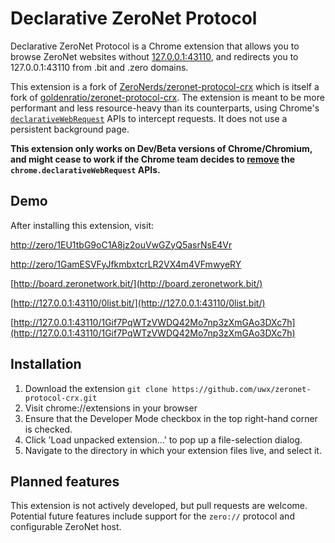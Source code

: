 # Declarative ZeroNet Protocol

Declarative ZeroNet Protocol is a Chrome extension that allows you to browse ZeroNet websites without [127.0.0.1:43110](http://127.0.0.1:43110), and redirects you to 127.0.0.1:43110 from .bit and .zero domains.

This extension is a fork of [ZeroNerds/zeronet-protocol-crx](https://github.com/ZeroNerds/zeronet-protocol-crx) which is itself a fork of [goldenratio/zeronet-protocol-crx](https://github.com/goldenratio/zeronet-protocol-crx).
The extension is meant to be more performant and less resource-heavy than its counterparts, using Chrome's [`declarativeWebRequest`](https://developer.chrome.com/extensions/declarativeWebRequest) APIs to intercept requests. It does not use a persistent background page.

**This extension only works on Dev/Beta versions of Chrome/Chromium, and might cease to work if the Chrome team decides to [remove](https://bugs.chromium.org/p/chromium/issues/detail?id=586636) the `chrome.declarativeWebRequest` APIs.**

## Demo
After installing this extension, visit:

[http://zero/1EU1tbG9oC1A8jz2ouVwGZyQ5asrNsE4Vr](http://zero/1EU1tbG9oC1A8jz2ouVwGZyQ5asrNsE4Vr)

[http://zero/1GamESVFyJfkmbxtcrLR2VX4m4VFmwyeRY](http://zero/1GamESVFyJfkmbxtcrLR2VX4m4VFmwyeRY)

[http://board.zeronetwork.bit/](http://board.zeronetwork.bit/)

[http://127.0.0.1:43110/0list.bit/](http://127.0.0.1:43110/0list.bit/)

[http://127.0.0.1:43110/1Gif7PqWTzVWDQ42Mo7np3zXmGAo3DXc7h](http://127.0.0.1:43110/1Gif7PqWTzVWDQ42Mo7np3zXmGAo3DXc7h)

## Installation

1. Download the extension `git clone https://github.com/uwx/zeronet-protocol-crx.git`
2. Visit chrome://extensions in your browser
3. Ensure that the Developer Mode checkbox in the top right-hand corner is checked.
4. Click 'Load unpacked extension…' to pop up a file-selection dialog.
5. Navigate to the directory in which your extension files live, and select it.

## Planned features
This extension is not actively developed, but pull requests are welcome. Potential future features include support for the `zero://` protocol and configurable ZeroNet host.
